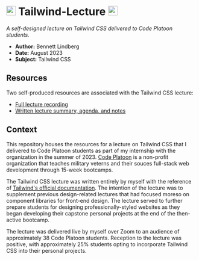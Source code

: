 #  <a href="https://skillicons.dev"><img width="25" src="https://skillicons.dev/icons?i=tailwind" /></a> Tailwind-Lecture <a href="https://skillicons.dev"><img width="25" src="https://skillicons.dev/icons?i=tailwind" /></a>

_A self-designed lecture on Tailwind CSS delivered to Code Platoon students._

- **Author:** Bennett Lindberg
- **Date:** August 2023
- **Subject:** Tailwind CSS

## Resources

Two self-produced resources are associated with the Tailwind CSS lecture:
- [Full lecture recording](https://www.youtube.com/watch?v=sE_EaXoxa9g)
- [Written lecture summary, agenda, and notes](tailwind_lecture_notes.md)

## Context

This repository houses the resources for a lecture on Tailwind CSS that I delivered to Code Platoon students as part of my internship with the organization in the summer of 2023. [Code Platoon](https://www.codeplatoon.org/) is a non-profit organization that teaches military veterns and their souces full-stack web development through 15-week bootcamps.

The Tailwind CSS lecture was written entirely by myself with the reference of [Tailwind's official documentation](https://tailwindcss.com/docs). The intention of the lecture was to supplement previous design-related lectures that had focused moreso on component libraries for front-end design. The lecture served to further prepare students for designing professionally-styled websites as they began developing their capstone personal projects at the end of the then-active bootcamp.

The lecture was delivered live by myself over Zoom to an audience of approximately 38 Code Platoon students. Reception to the lecture was positive, with approximately 25% students opting to incorporate Tailwind CSS into their personal projects.
